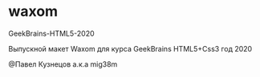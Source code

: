 # waxom
GeekBrains-HTML5-2020

Выпускной макет Waxom для курса GeekBrains HTML5+Css3 год 2020

@Павел Кузнецов а.к.а mig38m
